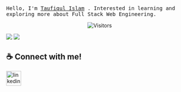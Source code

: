 <p>
  <samp>
    Hello, I'm <a href="https://www.linkedin.com/in/taufiqul7756/">Taufiqul Islam</a> . Interested in learning and exploring more about Full Stack Web Engineering.
  </samp>
</p>

<div align="center"> 
  
  ![Visitors](https://gpvc.arturio.dev/Taufiqul7756)

</div>

<!-- ![](http://github-profile-summary-cards.vercel.app/api/cards/profile-details?username=Taufiqul7756&theme=default) -->


  ![](http://github-profile-summary-cards.vercel.app/api/cards/most-commit-language?username=Taufiqul7756&theme=default) ![](http://github-profile-summary-cards.vercel.app/api/cards/repos-per-language?username=Taufiqul7756&theme=default)
 




## ☕ Connect with me! 
[<img src='https://camo.githubusercontent.com/a80d00f23720d0bc9f55481cfcd77ab79e141606829cf16ec43f8cacc7741e46/68747470733a2f2f696d672e736869656c64732e696f2f62616467652f4c696e6b6564496e2d3030373742353f7374796c653d666f722d7468652d6261646765266c6f676f3d6c696e6b6564696e266c6f676f436f6c6f723d7768697465' alt='linkedin' height='40'>](https://www.linkedin.com/in/taufiqul7756/)
